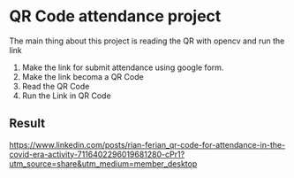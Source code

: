 # QR Code attendance project

The main thing about this project is reading the QR with opencv and run the link
1. Make the link for submit attendance using google form.
2. Make the link becoma a QR Code
3. Read the QR Code
4. Run the Link in QR Code

## Result
https://www.linkedin.com/posts/rian-ferian_qr-code-for-attendance-in-the-covid-era-activity-7116402296019681280-cPr1?utm_source=share&utm_medium=member_desktop
